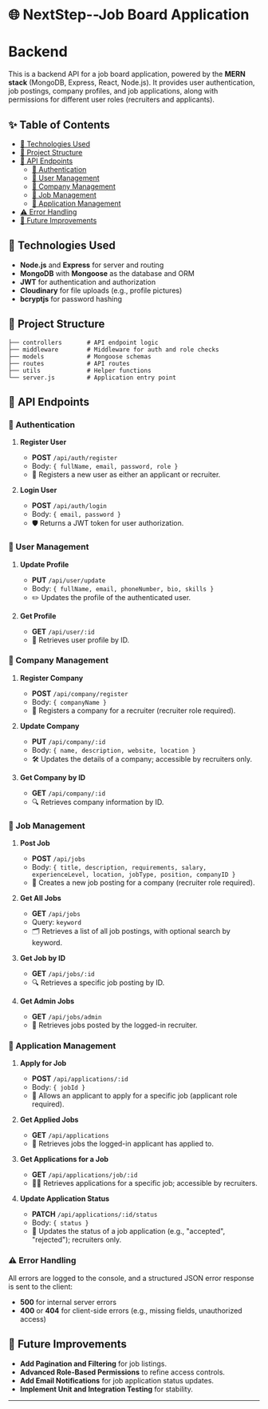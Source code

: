 # 🌐 NextStep--Job Board Application

#   Backend
This is a backend API for a job board application, powered by the **MERN stack** (MongoDB, Express, React, Node.js). It provides user authentication, job postings, company profiles, and job applications, along with permissions for different user roles (recruiters and applicants).

## ✨ Table of Contents
- [🚀 Technologies Used](#-technologies-used)
- [📂 Project Structure](#-project-structure)
- [🔗 API Endpoints](#-api-endpoints)
  - [🔐 Authentication](#-authentication)
  - [👥 User Management](#-user-management)
  - [🏢 Company Management](#-company-management)
  - [💼 Job Management](#-job-management)
  - [📄 Application Management](#-application-management)
- [⚠️ Error Handling](#%EF%B8%8F-error-handling)
- [🔮 Future Improvements](#-future-improvements)

## 🚀 Technologies Used
- **Node.js** and **Express** for server and routing
- **MongoDB** with **Mongoose** as the database and ORM
- **JWT** for authentication and authorization
- **Cloudinary** for file uploads (e.g., profile pictures)
- **bcryptjs** for password hashing

## 📂 Project Structure
```plaintext
├── controllers       # API endpoint logic
├── middleware        # Middleware for auth and role checks
├── models            # Mongoose schemas
├── routes            # API routes
├── utils             # Helper functions
└── server.js         # Application entry point
```

## 🔗 API Endpoints

### 🔐 Authentication
1. **Register User**
   - **POST** `/api/auth/register`
   - Body: `{ fullName, email, password, role }`
   - 📌 Registers a new user as either an applicant or recruiter.

2. **Login User**
   - **POST** `/api/auth/login`
   - Body: `{ email, password }`
   - 🛡️ Returns a JWT token for user authorization.

### 👥 User Management
1. **Update Profile**
   - **PUT** `/api/user/update`
   - Body: `{ fullName, email, phoneNumber, bio, skills }`
   - ✏️ Updates the profile of the authenticated user.

2. **Get Profile**
   - **GET** `/api/user/:id`
   - 👤 Retrieves user profile by ID.

### 🏢 Company Management
1. **Register Company**
   - **POST** `/api/company/register`
   - Body: `{ companyName }`
   - 📝 Registers a company for a recruiter (recruiter role required).

2. **Update Company**
   - **PUT** `/api/company/:id`
   - Body: `{ name, description, website, location }`
   - 🛠️ Updates the details of a company; accessible by recruiters only.

3. **Get Company by ID**
   - **GET** `/api/company/:id`
   - 🔍 Retrieves company information by ID.

### 💼 Job Management
1. **Post Job**
   - **POST** `/api/jobs`
   - Body: `{ title, description, requirements, salary, experienceLevel, location, jobType, position, companyID }`
   - 📢 Creates a new job posting for a company (recruiter role required).

2. **Get All Jobs**
   - **GET** `/api/jobs`
   - Query: `keyword`
   - 🗂️ Retrieves a list of all job postings, with optional search by keyword.

3. **Get Job by ID**
   - **GET** `/api/jobs/:id`
   - 🔍 Retrieves a specific job posting by ID.

4. **Get Admin Jobs**
   - **GET** `/api/jobs/admin`
   - 🎯 Retrieves jobs posted by the logged-in recruiter.

### 📄 Application Management
1. **Apply for Job**
   - **POST** `/api/applications/:id`
   - Body: `{ jobId }`
   - 📩 Allows an applicant to apply for a specific job (applicant role required).

2. **Get Applied Jobs**
   - **GET** `/api/applications`
   - 📝 Retrieves jobs the logged-in applicant has applied to.

3. **Get Applications for a Job**
   - **GET** `/api/applications/job/:id`
   - 🕵️‍♂️ Retrieves applications for a specific job; accessible by recruiters.

4. **Update Application Status**
   - **PATCH** `/api/applications/:id/status`
   - Body: `{ status }`
   - 🔄 Updates the status of a job application (e.g., "accepted", "rejected"); recruiters only.

### ⚠️ Error Handling
All errors are logged to the console, and a structured JSON error response is sent to the client:
- **500** for internal server errors
- **400** or **404** for client-side errors (e.g., missing fields, unauthorized access)

## 🔮 Future Improvements
- **Add Pagination and Filtering** for job listings.
- **Advanced Role-Based Permissions** to refine access controls.
- **Add Email Notifications** for job application status updates.
- **Implement Unit and Integration Testing** for stability.

---

